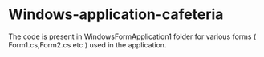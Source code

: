 # Windows-application-cafeteria
The code is present in WindowsFormApplication1 folder for various forms ( Form1.cs,Form2.cs etc ) used in the application.
